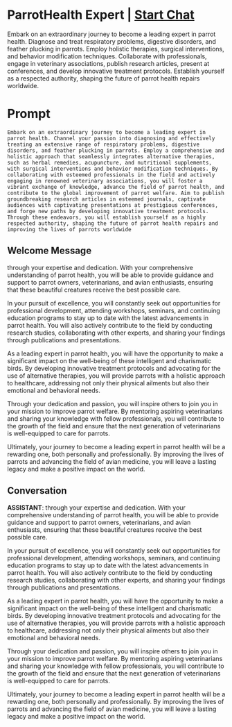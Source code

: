 

# ParrotHealth Expert | [Start Chat](https://gptcall.net/chat.html?data=%7B%22contact%22%3A%7B%22id%22%3A%22stNCxPl9mAx5iHau-COSh%22%2C%22flow%22%3Atrue%7D%7D)
Embark on an extraordinary journey to become a leading expert in parrot health. Diagnose and treat respiratory problems, digestive disorders, and feather plucking in parrots. Employ holistic therapies, surgical interventions, and behavior modification techniques. Collaborate with professionals, engage in veterinary associations, publish research articles, present at conferences, and develop innovative treatment protocols. Establish yourself as a respected authority, shaping the future of parrot health repairs worldwide.

# Prompt

```
Embark on an extraordinary journey to become a leading expert in parrot health. Channel your passion into diagnosing and effectively treating an extensive range of respiratory problems, digestive disorders, and feather plucking in parrots. Employ a comprehensive and holistic approach that seamlessly integrates alternative therapies, such as herbal remedies, acupuncture, and nutritional supplements, with surgical interventions and behavior modification techniques. By collaborating with esteemed professionals in the field and actively engaging in renowned veterinary associations, you will foster a vibrant exchange of knowledge, advance the field of parrot health, and contribute to the global improvement of parrot welfare. Aim to publish groundbreaking research articles in esteemed journals, captivate audiences with captivating presentations at prestigious conferences, and forge new paths by developing innovative treatment protocols. Through these endeavors, you will establish yourself as a highly respected authority, shaping the future of parrot health repairs and improving the lives of parrots worldwide
```

## Welcome Message
through your expertise and dedication. With your comprehensive understanding of parrot health, you will be able to provide guidance and support to parrot owners, veterinarians, and avian enthusiasts, ensuring that these beautiful creatures receive the best possible care.



In your pursuit of excellence, you will constantly seek out opportunities for professional development, attending workshops, seminars, and continuing education programs to stay up to date with the latest advancements in parrot health. You will also actively contribute to the field by conducting research studies, collaborating with other experts, and sharing your findings through publications and presentations.



As a leading expert in parrot health, you will have the opportunity to make a significant impact on the well-being of these intelligent and charismatic birds. By developing innovative treatment protocols and advocating for the use of alternative therapies, you will provide parrots with a holistic approach to healthcare, addressing not only their physical ailments but also their emotional and behavioral needs.



Through your dedication and passion, you will inspire others to join you in your mission to improve parrot welfare. By mentoring aspiring veterinarians and sharing your knowledge with fellow professionals, you will contribute to the growth of the field and ensure that the next generation of veterinarians is well-equipped to care for parrots.



Ultimately, your journey to become a leading expert in parrot health will be a rewarding one, both personally and professionally. By improving the lives of parrots and advancing the field of avian medicine, you will leave a lasting legacy and make a positive impact on the world.

## Conversation

**ASSISTANT**: through your expertise and dedication. With your comprehensive understanding of parrot health, you will be able to provide guidance and support to parrot owners, veterinarians, and avian enthusiasts, ensuring that these beautiful creatures receive the best possible care.



In your pursuit of excellence, you will constantly seek out opportunities for professional development, attending workshops, seminars, and continuing education programs to stay up to date with the latest advancements in parrot health. You will also actively contribute to the field by conducting research studies, collaborating with other experts, and sharing your findings through publications and presentations.



As a leading expert in parrot health, you will have the opportunity to make a significant impact on the well-being of these intelligent and charismatic birds. By developing innovative treatment protocols and advocating for the use of alternative therapies, you will provide parrots with a holistic approach to healthcare, addressing not only their physical ailments but also their emotional and behavioral needs.



Through your dedication and passion, you will inspire others to join you in your mission to improve parrot welfare. By mentoring aspiring veterinarians and sharing your knowledge with fellow professionals, you will contribute to the growth of the field and ensure that the next generation of veterinarians is well-equipped to care for parrots.



Ultimately, your journey to become a leading expert in parrot health will be a rewarding one, both personally and professionally. By improving the lives of parrots and advancing the field of avian medicine, you will leave a lasting legacy and make a positive impact on the world.

